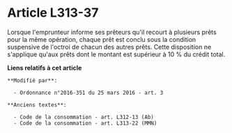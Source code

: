 # Article L313-37

Lorsque l'emprunteur informe ses prêteurs qu'il recourt à  plusieurs prêts pour la même opération, chaque prêt est conclu
sous la  condition suspensive de l'octroi de chacun des autres prêts. Cette  disposition ne s'applique qu'aux prêts dont le
montant est supérieur à  10 % du crédit total.

**Liens relatifs à cet article**

	**Modifié par**:

	  - Ordonnance n°2016-351 du 25 mars 2016 - art. 3

	**Anciens textes**:

	  - Code de la consommation - art. L312-13 (Ab)
	  - Code de la consommation - art. L313-22 (MMN)
